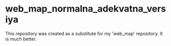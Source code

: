 # web_map_normalna_adekvatna_versiya
This repository was created as a substitute for my 'web_map' repository. It is much better.
